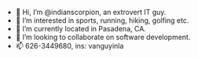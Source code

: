 - 👋 Hi, I’m @indianscorpion, an extrovert IT guy.
- 👀 I’m interested in sports, running, hiking, golfing etc.
- 🌱 I’m currently located in Pasadena, CA.
- 💞️ I’m looking to collaborate on software development.
- 📫 626-3449680, ins: vanguyinla

<!---
indianscorpion/indianscorpion is a ✨ special ✨ repository because its `README.md` (this file) appears on your GitHub profile.
You can click the Preview link to take a look at your changes.
--->
